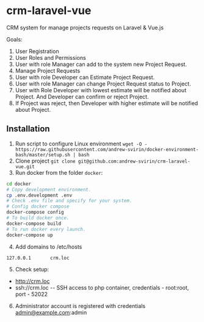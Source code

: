# crm-laravel-vue
CRM system for manage projects requests on Laravel &amp; Vue.js

Goals:
1. User Registration
2. User Roles and Permissions
3. User with role Manager can add to the system new Project Request.
4. Manage Project Requests
5. User with role Developer can Estimate Project Request.
6. User with role Manager can change Project Request status to Project.
7. User with Role Developer with lowest estimate will be notified about Project. And Developer can confirm or reject Project.
8. If Project was reject, then Developer with higher estimate will be notified about Project.

## Installation
1. Run script to configure Linux environment `wget -O - https://raw.githubusercontent.com/andrew-svirin/docker-environment-bash/master/setup.sh | bash`
2. Clone project `git clone git@github.com:andrew-svirin/crm-laravel-vue.git`
3. Run docker from the folder `docker`:
```bash
cd docker
# Copy development environment.
cp .env.development .env
# Check .env file and specify for your system.
# Config docker compose
docker-compose config
# To build docker once.
docker-compose build
# To run docker every launch.
docker-compose up
```
4. Add domains to /etc/hosts
```bash
127.0.0.1       crm.loc
```
5. Check setup:
 - http://crm.loc
 - ssh://crm.loc -- SSH access to php container, credentials - root:root, port - 52022
6. Administrator account is registered with credentials admin@example.com:admin